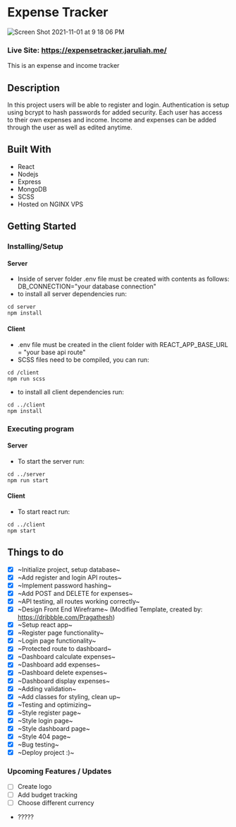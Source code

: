 # Expense Tracker
![Screen Shot 2021-11-01 at 9 18 06 PM](https://user-images.githubusercontent.com/71105258/139781549-fdfec41d-d0c7-4782-b073-a8707277f9a2.png)

### Live Site: https://expensetracker.jaruliah.me/

This is an expense and income tracker

## Description

In this project users will be able to register and login. Authentication is setup using bcrypt to hash passwords for added security. Each user has access to their own expenses and income. Income and expenses can be added through the user as well as edited anytime.

## Built With
- React
- Nodejs
- Express
- MongoDB
- SCSS
- Hosted on NGINX VPS

## Getting Started

### Installing/Setup
#### Server 
* Inside of server folder .env file must be created with contents as follows: DB_CONNECTION="your database connection"
* to install all server dependencies run:
```
cd server
npm install
```
#### Client
* .env file must be created in the client folder with REACT_APP_BASE_URL = "your base api route"
* SCSS files need to be compiled, you can run:
```
cd /client
npm run scss
```
* to install all client dependencies run:
```
cd ../client
npm install
```


### Executing program
#### Server

* To start the server run:

```
cd ../server
npm run start
```

#### Client
* To start react run:

```
cd ../client
npm start
```

## Things to do

- [x] ~Initialize project, setup database~
- [x] ~Add register and login API routes~
- [x] ~Implement password hashing~
- [x] ~Add POST and DELETE for expenses~
- [x] ~API testing, all routes working correctly~
- [x] ~Design Front End Wireframe~ (Modified Template, created by: https://dribbble.com/Pragathesh)
- [x] ~Setup react app~
- [x] ~Register page functionality~
- [x] ~Login page functionality~
- [x] ~Protected route to dashboard~
- [x] ~Dashboard calculate expenses~
- [x] ~Dashboard add expenses~
- [x] ~Dashboard delete expenses~
- [x] ~Dashboard display expenses~
- [x] ~Adding validation~
- [x] ~Add classes for styling, clean up~
- [x] ~Testing and optimizing~
- [x] ~Style register page~
- [x] ~Style login page~
- [x] ~Style dashboard page~
- [x] ~Style 404 page~
- [x] ~Bug testing~
- [x] ~Deploy project :)~
### Upcoming Features / Updates
- [ ] Create logo
- [ ] Add budget tracking
- [ ] Choose different currency
-  ?????


